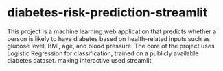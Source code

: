 # diabetes-risk-prediction-streamlit
This project is a machine learning web application that predicts whether a person is likely to have diabetes based on health-related inputs such as glucose level, BMI, age, and blood pressure.  The core of the project uses Logistic Regression for classification, trained on a publicly available diabetes dataset. making interactive used streamlit
